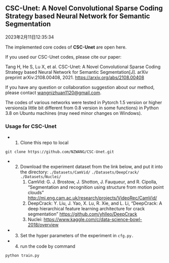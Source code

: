 ## CSC-Unet: A Novel Convolutional Sparse Coding Strategy based Neural Network for Semantic Segmentation
2023年2月11日12:35:34

The implemented core codes of **CSC-Unet** are open here. 

If you used our CSC-Unet codes, please cite our paper: 

Tang H, He S, Lu X, et al. CSC-Unet: A Novel Convolutional Sparse Coding Strategy based Neural Network for Semantic Segmentation[J]. arXiv preprint arXiv:2108.00408, 2021. https://arxiv.org/abs/2108.00408

If you have any question or collaboration suggestion about our method, please contact wangnizhuan1120@gmail.com. 

The codes of various networks were tested in Pytorch 1.5 version or higher versions(a little bit different from 0.8 version in some functions) in Python 3.8 on Ubuntu machines (may need minor changes on Windows).

### Usage for CSC-Unet

- 1. Clone this repo to local

```
git clone https://github.com/NZWANG/CSC-Unet.git
```

 - 2. Download the experiment dataset from the link below, and put it into the directory: ```./Datasets/CamVid/```	```./Datasets/DeepCrack/```	```./Datasets/Nuclei/```
      1) CamVid: G. J. Brostow, J. Shotton, J. Fauqueur, and R. Cipolla,  “Segmentation and recognition using structure from motion point clouds” http://mi.eng.cam.ac.uk/research/projects/VideoRec/CamVid/
      2)  DeepCrack:   Y. Liu, J. Yao, X. Lu, R. Xie, and L. Li,  “DeepCrack: A deep hierarchical feature learning architecture for crack segmentation” https://github.com/yhlleo/DeepCrack
      3)  Nuclei: https://www.kaggle.com/c/data-science-bowl-2018/overview  
- 3. Set the hyper parameters of the experiment in `cfg.py.`

- 4. run the code by command 

```bash
python train.py
```

